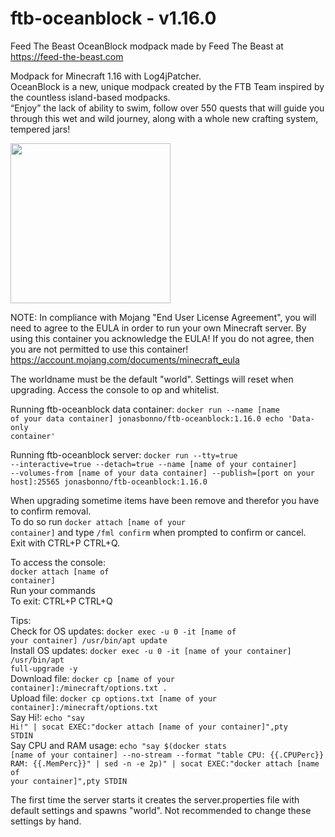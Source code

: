 # ftb-oceanblock - v1.16.0
Feed The Beast OceanBlock modpack
made by Feed The Beast at https://feed-the-beast.com

Modpack for Minecraft 1.16 with Log4jPatcher.</br>
OceanBlock is a new, unique modpack created by the FTB Team inspired by the countless island-based modpacks.</br>
“Enjoy” the lack of ability to swim, follow over 550 quests that will guide you through this wet and wild journey, along with a whole new crafting system, tempered jars!

<img src="https://apps.modpacks.ch/modpacks/art/87/logo.png" width="256" height="256">

NOTE: In compliance with Mojang "End User License Agreement", you will need to agree to the EULA in order to run your own Minecraft server. By using this container you acknowledge the EULA! If you do not agree, then you are not permitted to use this container!
https://account.mojang.com/documents/minecraft_eula

The worldname must be the default "world". 
Settings will reset when upgrading.
Access the console to op and whitelist.

Running ftb-oceanblock data container:
<code>docker run --name [name of your data container] jonasbonno/ftb-oceanblock:1.16.0 echo 'Data-only container'</code>

Running ftb-oceanblock server:
<code>docker run --tty=true --interactive=true --detach=true --name [name of your container] --volumes-from [name of your data container] --publish=[port on your host]:25565 jonasbonno/ftb-oceanblock:1.16.0</code>

When upgrading sometime items have been remove and therefor you have to confirm removal.</br>
To do so run <code>docker attach [name of your container]</code> and type <code>/fml confirm</code> when prompted to confirm or cancel.</br>
Exit with CTRL+P CTRL+Q. </br>

To access the console:
</br><code>docker attach [name of container]</code>
</br>Run your commands
</br>To exit: CTRL+P CTRL+Q

Tips:
</br>Check for OS updates: <code>docker exec -u 0 -it [name of your container] /usr/bin/apt update</code>
</br>Install OS updates: <code>docker exec -u 0 -it [name of your container] /usr/bin/apt full-upgrade -y</code>
</br>Download file: <code>docker cp [name of your container]:/minecraft/options.txt .</code>
</br>Upload file: <code>docker cp options.txt [name of your container]:/minecraft/options.txt</code>
</br>Say Hi!: <code>echo "say Hi!" | socat EXEC:"docker attach [name of your container]",pty STDIN</code>
</br>Say CPU and RAM usage: <code>echo "say $(docker stats [name of your container] --no-stream --format "table CPU: {{.CPUPerc}} RAM: {{.MemPerc}}" | sed -n -e 2p)" | socat EXEC:"docker attach [name of your container]",pty STDIN</code>

The first time the server starts it creates the server.properties file with default settings and spawns "world". 
Not recommended to change these settings by hand.
